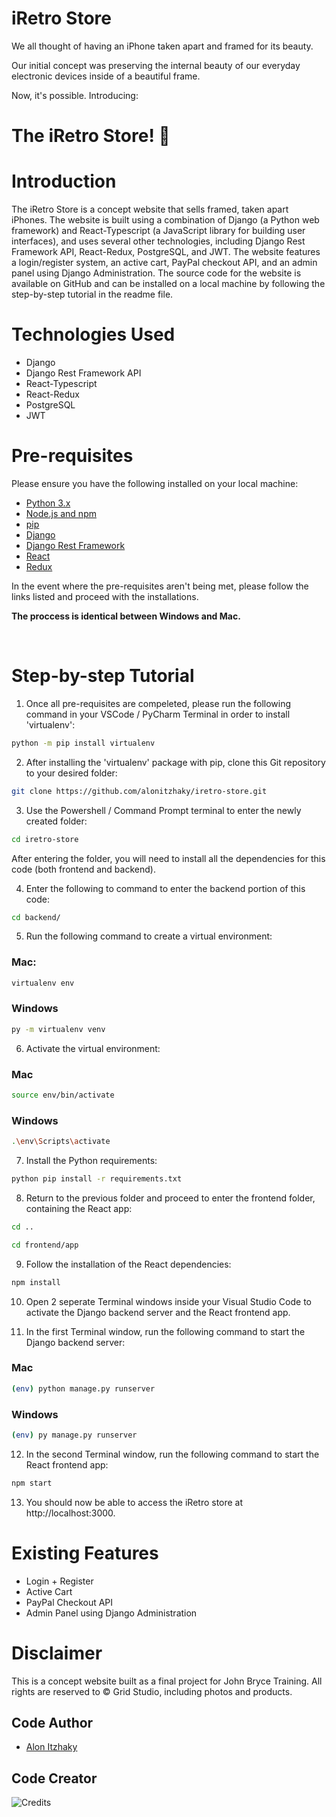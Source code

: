 <!-- Put photo of store. -->
<!-- ![Logo]()  --> 

# iRetro Store

We all thought of having an iPhone taken apart and framed for its beauty.

Our initial concept was preserving the internal beauty of our everyday electronic devices inside of a beautiful frame. 

Now, it's possible. Introducing:

<h1>The iRetro Store! 🍎</h1>

# Introduction
The iRetro Store is a concept website that sells framed, taken apart iPhones. The website is built using a combination of Django (a Python web framework) and React-Typescript (a JavaScript library for building user interfaces), and uses several other technologies, including Django Rest Framework API, React-Redux, PostgreSQL, and JWT. The website features a login/register system, an active cart, PayPal checkout API, and an admin panel using Django Administration. The source code for the website is available on GitHub and can be installed on a local machine by following the step-by-step tutorial in the readme file. 

# Technologies Used
- Django
- Django Rest Framework API
- React-Typescript
- React-Redux
- PostgreSQL
- JWT

# Pre-requisites
Please ensure you have the following installed on your local machine: 
- [Python 3.x]((https://www.python.org/downloads/))
- [Node.js and npm](https://docs.npmjs.com/downloading-and-installing-node-js-and-npm)
- [pip]((https://www.geeksforgeeks.org/how-to-install-pip-on-windows/))
- [Django](https://docs.djangoproject.com/en/4.1/topics/install/)
- [Django Rest Framework](https://www.django-rest-framework.org/#installation)
- [React](https://reactjs.org/docs/create-a-new-react-app.html)
- [Redux](https://redux.js.org/introduction/installation#create-a-react-redux-app)

In the event where the pre-requisites aren't being met, please follow the links listed and proceed with the installations. 

**The proccess is identical between Windows and Mac.**

<br>

# Step-by-step Tutorial

1. Once all pre-requisites are compeleted, please run the following command in your VSCode / PyCharm Terminal in order to install 'virtualenv': 
```bash
python -m pip install virtualenv
```

2. After installing the 'virtualenv' package with pip, clone this Git repository to your desired folder: 
```bash
git clone https://github.com/alonitzhaky/iretro-store.git
```

3. Use the Powershell / Command Prompt terminal to enter the newly created folder: 
```bash
cd iretro-store
```

After entering the folder, you will need to install all the dependencies for this code (both frontend and backend). 

4. Enter the following to command to enter the backend portion of this code:
```bash
cd backend/
```

5. Run the following command to create a virtual environment:
### Mac: 
```bash
virtualenv env
```

### Windows
```bash
py -m virtualenv venv
```

6. Activate the virtual environment:
### Mac
```bash
source env/bin/activate
```
### Windows
```bash
.\env\Scripts\activate
```

7. Install the Python requirements: 
```bash
python pip install -r requirements.txt
```

8. Return to the previous folder and proceed to enter the frontend folder, containing the React app: 
```bash
cd ..
```

```bash
cd frontend/app
```

9. Follow the installation of the React dependencies: 
```bash
npm install
```
10. Open 2 seperate Terminal windows inside your Visual Studio Code to activate the Django backend server and the React frontend app. 

11. In the first Terminal window, run the following command to start the Django backend server: 

### Mac
```bash
(env) python manage.py runserver
```

### Windows
```bash
(env) py manage.py runserver
```

12. In the second Terminal window, run the following command to start the React frontend app: 
```bash
npm start
```

13. You should now be able to access the iRetro store at http://localhost:3000.

# Existing Features
- Login + Register
- Active Cart
- PayPal Checkout API
- Admin Panel using Django Administration

# Disclaimer
This is a concept website built as a final project for John Bryce Training. All rights are reserved to © Grid Studio, including photos and products. 

## Code Author

- [Alon Itzhaky](https:/www.linkedin.com/alonitzhaky)

## Code Creator

![Credits](https://img.shields.io/badge/Creator-Alon%20Itzhaky-informational)


